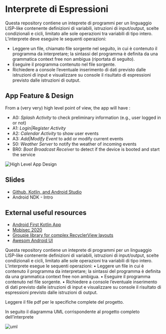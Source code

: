 # Interprete di Espressioni

Questa repository contiene un inteprete di programmi per un linguaggio LISP-like contenente definizioni di variabili, istruzioni di input/output, scelte condizionali e cicli, limitato alle sole operazioni tra variabili di tipo intero.
L’interprete deve eseguire le sequenti operazioni:
* Leggere un file, chiamato file sorgente nel seguito, in cui è contenuto il programma da interpretare; la sintassi del programma è definita da una grammatica context free non ambigua (riportata di seguito).
* Eseguire il programma contenuto nel file sorgente.
* Richiedere a console l’eventuale inserimento di dati previsto dalle istruzioni di input e visualizzare su console il risultato di espressioni previsto dalle istruzioni di output.


## App Feature & Design

From a (very very) high level point of view, the app will have :

* A0: *Splash Activity* to check preliminary information (e.g., user logged in or not)
* A1: *Login|Register Activity*
* A2: *Calendar Activity* to show user events
* A3: *Add|Modify Event* to add or modify current events
* S0: *Weather Server* to notify the weather of incoming events
* BR0: *Boot Broadcast Receiver* to detect if the device is booted and start the service

![High Level App Design](./figs/high_level_app_design.jpg)

## Slides

* [Github, Kotlin, and Android Studio](https://docs.google.com/presentation/d/1MwHVyf7rIHVpm-Nmp7eHX55iqBsKyXo18eYfnNr-h-I/edit?usp=sharing)
* Android NDK - Intro

## External useful resources

* [Android First Kotlin App](https://developer.android.com/codelabs/build-your-first-android-app-kotlin#0)
* [Mobisec 2020](https://mobisec.reyammer.io/slides)
* [Groupie library for complex RecyclerView layouts](https://github.com/lisawray/groupie)
* [Awesom Android UI](https://github.com/wasabeef/awesome-android-ui)

Questa repository contiene un inteprete di programmi per un linguaggio LISP-like contenente definizioni di variabili, istruzioni di input/output, scelte condizionali e cicli, limitato alle sole operazioni tra variabili di tipo intero. L’interprete esegue le sequenti operazioni:
• Leggere un file in cui è contenuto il programma da interpretare; la sintassi del programma è definita da una grammatica context free non ambigua.
• Eseguire il programma contenuto nel file sorgente.
• Richiedere a console l’eventuale inserimento di dati previsto dalle istruzioni di input e visualizzare su
console il risultato di espressioni previsto dalle istruzioni di output.

Leggere il file pdf per le specifiche complete del progetto.

In seguito  il diagramma UML corrispondente al progetto completo dell’interprete

![uml](https://user-images.githubusercontent.com/91558676/178147693-6566683a-020b-4352-a128-a2d6372c8414.jpg)

